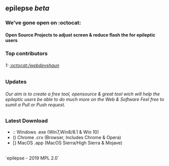 ## epilepse *beta*
### We've gone open on :octocat:
#### Open Source Projects to adjust screen & reduce flash the for epileptic users
### Top contributors
###### 1: <a href="https://github.com/webdevshaun"> :octocat:/webdevshaun</a>
### Updates
###### Our aim is to create a free tool, opensource & great tool wich will help the epileptic users be able to do much more on the Web & Software Feel free to sumit a Pull or Push request.
### Latest Download
- :: Windows  .exe (Win7,Win8/8.1 & Win 10)
- () Chrome   .crx (Browser, Includes Chrome & Opera)
- [} MacOS    .app (MacOS Sierra/High Sierra & Mojave)
<br>
`epilepse - 2019 MPL 2.0`
